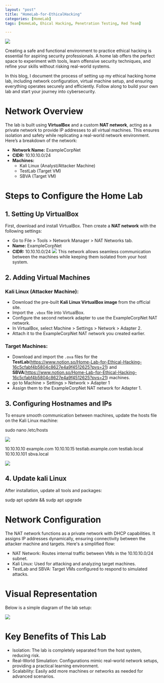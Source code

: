 ```yaml
---
layout: "post"
title: "HomeLab-for-EthicalHacking"
categories: [HomeLab]
tags: [HomeLab, Ehical Hacking, Penetration Testing, Red Team]

---
```


![](https://miro.medium.com/v2/resize:fit:720/format:webp/1*0tsU4WfeeF3-QMwR7f118w.png)

Creating a safe and functional environment to practice ethical hacking is essential for aspiring security professionals. A home lab offers the perfect space to experiment with tools, learn offensive security techniques, and refine your skills without risking real-world systems.

In this blog, I document the process of setting up my ethical hacking home lab, including network configuration, virtual machine setup, and ensuring everything operates securely and efficiently. Follow along to build your own lab and start your journey into cybersecurity.

# Network Overview

The lab is built using **VirtualBox** and a custom **NAT network**, acting as a private network to provide IP addresses to all virtual machines. This ensures isolation and safety while replicating a real-world network environment. Here’s a breakdown of the network:

- **Network Name:** ExampleCorpNet
- **CIDR:** 10.10.10.0/24
- **Machines:** 
  - Kali Linux (Analyst/Attacker Machine)
  - TestLab (Target VM)
  - SBVA (Target VM)

# Steps to Configure the Home Lab

## 1. Setting Up VirtualBox
First, download and install VirtualBox. Then create a **NAT network** with the following settings:
- Go to File > Tools > Network Manager > NAT Networks tab.
- **Name:** ExampleCorpNet
- **CIDR:** 10.10.10.0/24
![](https://miro.medium.com/v2/resize:fit:1100/format:webp/1*WMF2nWbYKGs4L2fWe16PQg.png)
This network allows seamless communication between the machines while keeping them isolated from your host system.

## 2. Adding Virtual Machines
### **Kali Linux (Attacker Machine):**
- Download the pre-built **Kali Linux VirtualBox image** from the official site.
- Import the `.vbox` file into VirtualBox.
- Configure the second network adapter to use the ExampleCorpNet NAT network.
- In VirtualBox, select Machine > Settings > Network > Adapter 2.
- Attach it to the ExampleCorpNet NAT network you created earlier.

### **Target Machines:**
- Download and import the `.ova` files for the **TestLab**(https://www.notion.so/Home-Lab-for-Ethical-Hacking-16c5cfabf4b5804c8627e4a9f4512625?pvs=21) and **SBVA**(https://www.notion.so/Home-Lab-for-Ethical-Hacking-16c5cfabf4b5804c8627e4a9f4512625?pvs=21) machines.
- go to Machine > Settings > Network > Adapter 1
- Assign them to the ExampleCorpNet NAT network for Adapter 1.

## 3. Configuring Hostnames and IPs
To ensure smooth communication between machines, update the hosts file on the Kali Linux machine:


sudo nano /etc/hosts

![](https://miro.medium.com/v2/resize:fit:640/format:webp/1*S2tXy6v0WUqxLE-qgpuldw.png)

10.10.10.10    example.com
10.10.10.15    testlab.example.com testlab.local
10.10.10.101   sbva.local

![](https://miro.medium.com/v2/resize:fit:720/format:webp/1*T3jxT4n_DRvdFfzBGtrVNg.png)

## 4. Update kali Linux
After installation, update all tools and packages:

sudp apt update && sudp apt upgrade


# Network Configuration

The NAT network functions as a private network with DHCP capabilities. It assigns IP addresses dynamically, ensuring connectivity between the attacker machine and targets. Here's a simplified flow:

- NAT Network: Routes internal traffic between VMs in the 10.10.10.0/24 subnet.
- Kali Linux: Used for attacking and analyzing target machines.
- TestLab and SBVA: Target VMs configured to respond to simulated attacks.

# Visual Representation
Below is a simple diagram of the lab setup:

![](https://miro.medium.com/v2/resize:fit:720/format:webp/1*qRqA4lcBa5Otpbe_2CcZig.png)



# Key Benefits of This Lab

- Isolation: The lab is completely separated from the host system, reducing risk.
- Real-World Simulation: Configurations mimic real-world network setups, providing a practical learning environment.
- Scalability: Easily add more machines or networks as needed for advanced scenarios.


